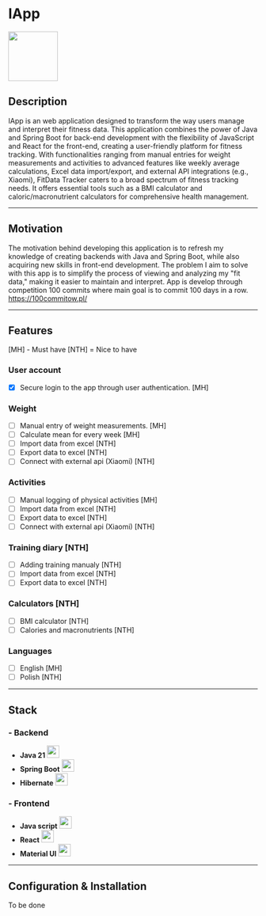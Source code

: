 # IApp
<img src="https://github.com/pawelprimus/IApp/assets/25940088/8fd07e48-fce0-44b0-9f84-f4ac99c2d984" width="100">

## Description


IApp is an web application designed to transform the way users manage and interpret their fitness data. This application combines the power of Java and Spring Boot for back-end development with the flexibility of JavaScript and React for the front-end, creating a user-friendly platform for fitness tracking. With functionalities ranging from manual entries for weight measurements and activities to advanced features like weekly average calculations, Excel data import/export, and external API integrations (e.g., Xiaomi), FitData Tracker caters to a broad spectrum of fitness tracking needs. It offers essential tools such as a BMI calculator and caloric/macronutrient calculators for comprehensive health management.


---
## Motivation
The motivation behind developing this application is to refresh my knowledge of creating backends with Java and Spring Boot, while also acquiring new skills in front-end development. The problem I aim to solve with this app is to simplify the process of viewing and analyzing my "fit data," making it easier to maintain and interpret.
App is develop through competition 100 commits where main goal is to commit 100 days in a row. 
https://100commitow.pl/

---
## Features
[MH] - Must have
[NTH] = Nice to have
 
### User account
- [x] Secure login to the app through user authentication.  [MH]

### Weight
- [ ] Manual entry of weight measurements.  [MH]
- [ ] Calculate mean for every week  [MH]
- [ ] Import data from excel [NTH]
- [ ] Export data to excel [NTH]
- [ ] Connect with external api (Xiaomi) [NTH]

### Activities
- [ ] Manual logging of physical activities [MH]
- [ ] Import data from excel [NTH]
- [ ] Export data to excel [NTH]
- [ ] Connect with external api (Xiaomi) [NTH]

### Training diary [NTH]
- [ ] Adding training manualy [NTH]
- [ ] Import data from excel [NTH]
- [ ] Export data to excel [NTH]

### Calculators [NTH]
- [ ] BMI calculator [NTH]
- [ ] Calories and macronutrients [NTH]

### Languages
- [ ] English [MH]
- [ ] Polish [NTH]

---
## Stack
### - Backend
- **Java 21** <img src="https://user-images.githubusercontent.com/25181517/117201156-9a724800-adec-11eb-9a9d-3cd0f67da4bc.png" width="25">
- **Spring Boot** <img src="https://user-images.githubusercontent.com/25181517/183891303-41f257f8-6b3d-487c-aa56-c497b880d0fb.png" width="25">
- **Hibernate** <img src="https://user-images.githubusercontent.com/25181517/117207493-49665200-adf4-11eb-808e-a9c0fcc2a0a0.png" width="25">

### - Frontend 
- **Java script** <img src="https://user-images.githubusercontent.com/25181517/117447155-6a868a00-af3d-11eb-9cfe-245df15c9f3f.png" width="25">
- **React** <img src="https://user-images.githubusercontent.com/25181517/183897015-94a058a6-b86e-4e42-a37f-bf92061753e5.png" width="25">
- **Material UI** <img src="https://user-images.githubusercontent.com/25181517/189716630-fe6c084c-6c66-43af-aa49-64c8aea4a5c2.png" width="25">

---
## Configuration & Installation
To be done
